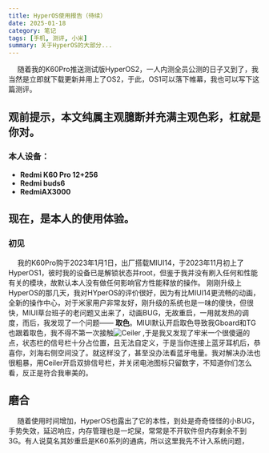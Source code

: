 ```yaml
---
title: HyperOS使用报告（待续）
date: 2025-01-18
category: 笔记
tags: [手机, 测评, 小米]
summary: 关于HyperOS的大部分...
---
```


&emsp; 随着我的K60Pro推送测试版HyperOS2，一人内测全员公测的日子又到了，我当然是立即就下载更新并用上了OS2，于此，OS1可以落下帷幕，我也可以写下这篇测评。

## 观前提示，本文纯属主观臆断并充满主观色彩，杠就是你对。

### 本人设备：

- **Redmi K60 Pro 12+256**
- **Redmi buds6**
- **RedmiAX3000**

## 现在，是本人的使用体验。

### 初见

&emsp; 我的K60Pro购于2023年1月1日，出厂搭载MIUI14，于2023年11月初上了HyperOS1，彼时我的设备已是解锁状态并root，但鉴于我并没有刷入任何和性能有关的模块，故默认本人没有做任何影响官方性能释放的操作。 刚刚升级上HyperOS的那几天，我对HYperOS的评价很好，因为有比MIUI14更流畅的动画，全新的操作中心，对于米家用户非常友好，刚升级的系统也是一味的傻快，但很快，MIUI草台班子的老问题又出来了，动画BUG，无故重启，一用就发热的调度，而后，我发现了一个问题—— **取色**。MIUI默认开启取色导致我Gboard和TG也跟着取色，我不得不第一次接触![Ceiler](https://github.com/ReChronoRain/HyperCeiler) ,于是我又发现了牢米一个很傻逼的点，状态栏的信号栏十分占位置，且无法自定义，于是当你连接上蓝牙耳机后，恭喜你，刘海右侧空间没了。就这样没了，甚至没办法看蓝牙电量。我对解决办法也很粗暴，用Ceiler开启双排信号栏，并关闭电池图标只留数字，不知道你们怎么看，反正是符合我审美的。

## 磨合

&emsp; 随着使用时间增加，HyperOS也露出了它的本性，到处是奇奇怪怪的小BUG，手势失效，延迟响应，内存管理也是一坨屎，常常是不开软件但内存剩余不到3G。有人说莫名其妙重启是K60系列的通病，所以这里我先不计入系统问题，
